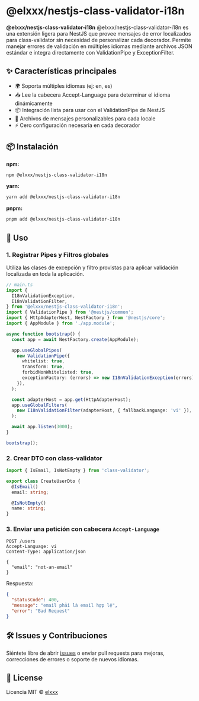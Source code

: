 # @elxxx/nestjs-class-validator-i18n

**@elxxx/nestjs-class-validator-i18n** @elxxx/nestjs-class-validator-i18n es una extensión ligera para NestJS que provee mensajes de error localizados para class-validator sin necesidad de personalizar cada decorador.
Permite manejar errores de validación en múltiples idiomas mediante archivos JSON estándar e integra directamente con ValidationPipe y ExceptionFilter.

## ✨ Características principales

- 🌍 Soporta múltiples idiomas (ej: en, es)
- 📥 Lee la cabecera Accept-Language para determinar el idioma dinámicamente
- 📦 Integración lista para usar con el ValidationPipe de NestJS
- 🧩 Archivos de mensajes personalizables para cada locale
- ⚡ Cero configuración necesaria en cada decorador

## 📦 Instalación

**npm:**

```bash
npm @elxxx/nestjs-class-validator-i18n
```

**yarn:**

```bash
yarn add @elxxx/nestjs-class-validator-i18n
```

**pnpm:**

```bash
pnpm add @elxxx/nestjs-class-validator-i18n
```

## 🚀 Uso

### 1. Registrar Pipes y Filtros globales

Utiliza las clases de excepción y filtro provistas para aplicar validación localizada en toda la aplicación.

```ts
// main.ts
import {
  I18nValidationException,
  I18nValidationFilter,
} from '@elxxx/nestjs-class-validator-i18n';
import { ValidationPipe } from '@nestjs/common';
import { HttpAdapterHost, NestFactory } from '@nestjs/core';
import { AppModule } from './app.module';

async function bootstrap() {
  const app = await NestFactory.create(AppModule);

  app.useGlobalPipes(
    new ValidationPipe({
      whitelist: true,
      transform: true,
      forbidNonWhitelisted: true,
      exceptionFactory: (errors) => new I18nValidationException(errors),
    }),
  );

  const adapterHost = app.get(HttpAdapterHost);
  app.useGlobalFilters(
    new I18nValidationFilter(adapterHost, { fallbackLanguage: 'vi' }),
  );

  await app.listen(3000);
}

bootstrap();
```

### 2. Crear DTO con class-validator

```ts
import { IsEmail, IsNotEmpty } from 'class-validator';

export class CreateUserDto {
  @IsEmail()
  email: string;

  @IsNotEmpty()
  name: string;
}
```

### 3. Enviar una petición con cabecera `Accept-Language`

```http
POST /users
Accept-Language: vi
Content-Type: application/json

{
  "email": "not-an-email"
}
```

Respuesta:

```json
{
  "statusCode": 400,
  "message": "email phải là email hợp lệ",
  "error": "Bad Request"
}
```

## 🛠️ Issues y Contribuciones

Siéntete libre de abrir [issues](https://github.com/Elxxx/elxxx-nestjs-class-validator-i18n-1.0.0/issues) o enviar pull requests para mejoras, correcciones de errores o soporte de nuevos idiomas.

## 📄 License

Licencia MIT © [elxxx](https://github.com/Elxxx)
